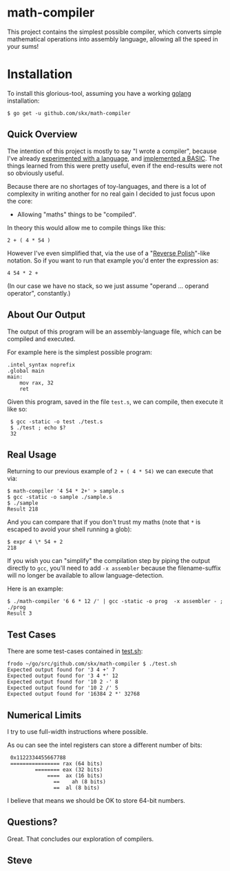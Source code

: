 # math-compiler

This project contains the simplest possible compiler, which converts simple mathematical operations into assembly language, allowing all the speed in your sums!


# Installation

To install this glorious-tool, assuming you have a working [golang](https://golang.org/) installation:

    $ go get -u github.com/skx/math-compiler


## Quick Overview

The intention of this project is mostly to say "I wrote a compiler", because I've already [experimented with a language](https://github.com/skx/monkey/), and [implemented a BASIC](https://github.com/skx/gobasic/).  The things learned from this were pretty useful, even if the end-results were not so obviously useful.

Because there are no shortages of toy-languages, and there is a lot of complexity in writing another for no real gain I decided to just focus upon the core:

* Allowing "maths" things to be "compiled".

In theory this would allow me to compile things like this:

    2 + ( 4 * 54 )

However I've even simplified that, via the use of a "[Reverse Polish](https://en.wikipedia.org/wiki/Reverse_Polish_notation)"-like notation.  So if you want to run that example you'd enter the expression as:

    4 54 * 2 +

(In our case we have no stack, so we just assume "operand ... operand operator", constantly.)


## About Our Output

The output of this program will be an assembly-language file, which can be compiled and executed.

For example here is the simplest possible program:

    .intel_syntax noprefix
    .global main
    main:
        mov rax, 32
        ret

Given this program, saved in the file `test.s`, we can compile, then execute it like so:

     $ gcc -static -o test ./test.s
     $ ./test ; echo $?
     32



## Real Usage

Returning to our previous example of `2 + ( 4 * 54)` we can execute that via:

    $ math-compiler '4 54 * 2+' > sample.s
    $ gcc -static -o sample ./sample.s
    $ ./sample
    Result 218

And you can compare that if you don't trust my maths (note that `*` is escaped to avoid your shell running a glob):

    $ expr 4 \* 54 + 2
    218

If you wish you can "simplify" the compilation step by piping the output directly to `gcc`, you'll need to add `-x assembler` because the filename-suffix will no longer be available to allow language-detection.

Here is an example:

    $ ./math-compiler '6 6 * 12 /' | gcc -static -o prog  -x assembler - ; ./prog
    Result 3



## Test Cases

There are some test-cases contained in [test.sh](test.sh):

    frodo ~/go/src/github.com/skx/math-compiler $ ./test.sh
    Expected output found for '3 4 +' 7
    Expected output found for '3 4 *' 12
    Expected output found for '10 2 -' 8
    Expected output found for '10 2 /' 5
    Expected output found for '16384 2 *' 32768


## Numerical Limits

I try to use full-width instructions where possible.

As ou can see the intel registers can store a different number of bits:

     0x1122334455667788
     ================ rax (64 bits)
             ======== eax (32 bits)
                 ====  ax (16 bits)
                   ==    ah (8 bits)
                   ==  al (8 bits)

I believe that means we should be OK to store 64-bit numbers.


## Questions?

Great.  That concludes our exploration of compilers.

Steve
--

